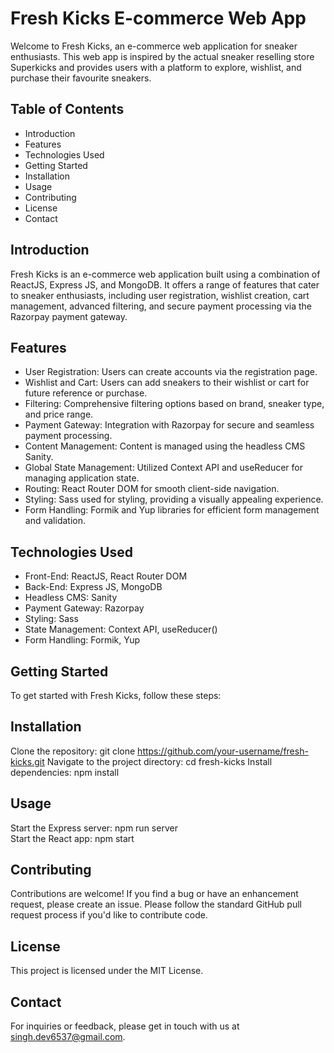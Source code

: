 # Fresh Kicks E-commerce Web App

Welcome to Fresh Kicks, an e-commerce web application for sneaker enthusiasts. This web app is inspired by the actual sneaker reselling store Superkicks and provides users with a platform to explore, wishlist, and purchase their favourite sneakers.

## Table of Contents
+ Introduction
+ Features
+ Technologies Used
+ Getting Started
+ Installation
+ Usage
+ Contributing
+ License
+ Contact

## Introduction
Fresh Kicks is an e-commerce web application built using a combination of ReactJS, Express JS, and MongoDB. It offers a range of features that cater to sneaker enthusiasts, including user registration, wishlist creation, cart management, advanced filtering, and secure payment processing via the Razorpay payment gateway.

## Features
+ User Registration: Users can create accounts via the registration page.
+ Wishlist and Cart: Users can add sneakers to their wishlist or cart for future reference or purchase.
+ Filtering: Comprehensive filtering options based on brand, sneaker type, and price range.
+ Payment Gateway: Integration with Razorpay for secure and seamless payment processing.
+ Content Management: Content is managed using the headless CMS Sanity.
+ Global State Management: Utilized Context API and useReducer for managing application state.
+ Routing: React Router DOM for smooth client-side navigation.
+ Styling: Sass used for styling, providing a visually appealing experience.
+ Form Handling: Formik and Yup libraries for efficient form management and validation.

## Technologies Used
+ Front-End: ReactJS, React Router DOM
+ Back-End: Express JS, MongoDB
+ Headless CMS: Sanity
+ Payment Gateway: Razorpay
+ Styling: Sass
+ State Management: Context API, useReducer()
+ Form Handling: Formik, Yup

## Getting Started
To get started with Fresh Kicks, follow these steps:

## Installation
Clone the repository: git clone https://github.com/your-username/fresh-kicks.git
Navigate to the project directory: cd fresh-kicks
Install dependencies: npm install

## Usage
Start the Express server: npm run server <br>
Start the React app: npm start

## Contributing
Contributions are welcome! If you find a bug or have an enhancement request, please create an issue. Please follow the standard GitHub pull request process if you'd like to contribute code.

## License
This project is licensed under the MIT License.

## Contact
For inquiries or feedback, please get in touch with us at singh.dev6537@gmail.com.
